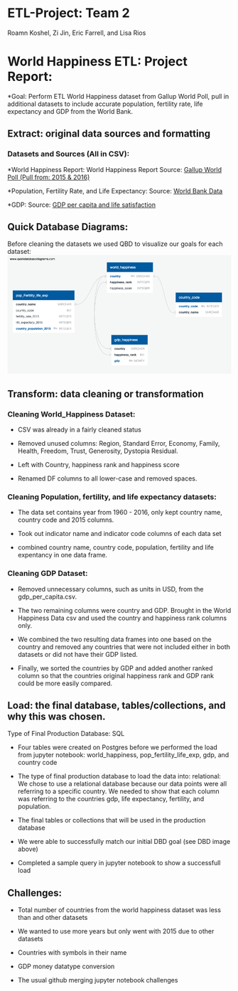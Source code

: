 # ETL-Project: Team 2
Roamn Koshel, Zi Jin, Eric Farrell, and Lisa Rios

# World Happiness ETL: Project Report:

*Goal: Perform ETL World Happiness dataset from Gallup World Poll, pull in additional datasets to include accurate population, fertility rate, life expectancy and GDP from the World Bank.

## Extract: original data sources and formatting

### Datasets and Sources (All in CSV): 

*World Happiness Report: World Happiness Report
Source: [Gallup World Poll (Pull from: 2015 & 2016)](https://www.kaggle.com/unsdsn/world-happiness?select=2015.csv) 

*Population, Fertility Rate, and Life Expectancy: 
Source: [World Bank Data](https://www.kaggle.com/gemartin/world-bank-data-1960-to-2016) 
                         
*GDP: Source: [GDP per capita and life satisfaction](https://www.kaggle.com/pamhohhgkgm/gdp-per-capita-and-life-satisfaction2017)
 
## Quick Database Diagrams:
Before cleaning the datasets we used QBD to visualize our goals for each dataset:
![Visual of our tables](Resources/QBD_schema.png) 

## Transform: data cleaning or transformation

### Cleaning World_Happiness Dataset:
* CSV was already in a fairly cleaned status

* Removed unused columns: Region, Standard Error, Economy, Family, Health, Freedom, Trust, Generosity, Dystopia Residual.

* Left with Country, happiness rank and happiness score

* Renamed DF columns to all lower-case and removed spaces.

### Cleaning Population, fertility, and life expectancy datasets:
* The data set contains year from 1960 - 2016, only kept country name, country code and 2015 columns.

* Took out indicator name and indicator code columns of each data set

* combined country name, country code, population, fertility and life expentancy in one data frame.

### Cleaning GDP Dataset:
* Removed unnecessary columns, such as units in USD, from the gdp_per_capita.csv. 

* The two remaining columns were country and GDP. Brought in the World Happiness Data csv and used the country and happiness rank columns only. 

* We combined the two resulting data frames into one based on the country and removed any countries that were not included either in both datasets or did not have their GDP listed. 

* Finally, we sorted the countries by GDP and added another ranked column so that the countries original happiness rank and GDP rank could be more easily compared.

## Load: the final database, tables/collections, and why this was chosen.
Type of Final Production Database: SQL

* Four tables were created on Postgres before we performed the load from jupyter notebook: world_happiness, pop_fertility_life_exp, gdp, and country code

* The type of final production database to load the data into: relational: We chose to use a relational database because our data points were all referring to a specific country.  We needed to show that each column was referring to the countries gdp, life expectancy, fertility, and population.

* The final tables or collections that will be used in the production database

* We were able to successfully match our initial DBD goal (see DBD image above)

* Completed a sample query in jupyter notebook to show a successfull load

## Challenges:

* Total number of countries from the world happiness dataset was less than and other datasets

* We wanted to use more years but only went with 2015 due to other datasets

* Countries with symbols in their name

* GDP money datatype conversion

* The usual github merging jupyter notebook challenges
